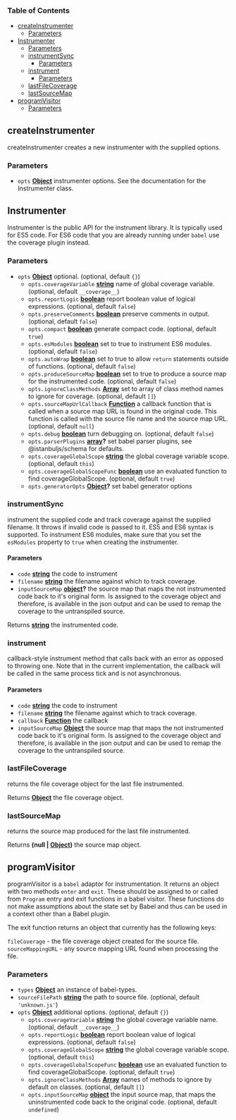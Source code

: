 <!-- Generated by documentation.js. Update this documentation by updating the source code. -->

### Table of Contents

-   [createInstrumenter][1]
    -   [Parameters][2]
-   [Instrumenter][3]
    -   [Parameters][4]
    -   [instrumentSync][5]
        -   [Parameters][6]
    -   [instrument][7]
        -   [Parameters][8]
    -   [lastFileCoverage][9]
    -   [lastSourceMap][10]
-   [programVisitor][11]
    -   [Parameters][12]

## createInstrumenter

createInstrumenter creates a new instrumenter with the
supplied options.

### Parameters

-   `opts` **[Object][13]** instrumenter options. See the documentation
    for the Instrumenter class.

## Instrumenter

Instrumenter is the public API for the instrument library.
It is typically used for ES5 code. For ES6 code that you
are already running under `babel` use the coverage plugin
instead.

### Parameters

-   `opts` **[Object][13]** optional. (optional, default `{}`)
    -   `opts.coverageVariable` **[string][14]** name of global coverage variable. (optional, default `__coverage__`)
    -   `opts.reportLogic` **[boolean][15]** report boolean value of logical expressions. (optional, default `false`)
    -   `opts.preserveComments` **[boolean][15]** preserve comments in output. (optional, default `false`)
    -   `opts.compact` **[boolean][15]** generate compact code. (optional, default `true`)
    -   `opts.esModules` **[boolean][15]** set to true to instrument ES6 modules. (optional, default `false`)
    -   `opts.autoWrap` **[boolean][15]** set to true to allow `return` statements outside of functions. (optional, default `false`)
    -   `opts.produceSourceMap` **[boolean][15]** set to true to produce a source map for the instrumented code. (optional, default `false`)
    -   `opts.ignoreClassMethods` **[Array][16]** set to array of class method names to ignore for coverage. (optional, default `[]`)
    -   `opts.sourceMapUrlCallback` **[Function][17]** a callback function that is called when a source map URL
            is found in the original code. This function is called with the source file name and the source map URL. (optional, default `null`)
    -   `opts.debug` **[boolean][15]** turn debugging on. (optional, default `false`)
    -   `opts.parserPlugins` **[array][16]?** set babel parser plugins, see @istanbuljs/schema for defaults.
    -   `opts.coverageGlobalScope` **[string][14]** the global coverage variable scope. (optional, default `this`)
    -   `opts.coverageGlobalScopeFunc` **[boolean][15]** use an evaluated function to find coverageGlobalScope. (optional, default `true`)
    -   `opts.generatorOpts` **[Object][13]?** set babel generator options

### instrumentSync

instrument the supplied code and track coverage against the supplied
filename. It throws if invalid code is passed to it. ES5 and ES6 syntax
is supported. To instrument ES6 modules, make sure that you set the
`esModules` property to `true` when creating the instrumenter.

#### Parameters

-   `code` **[string][14]** the code to instrument
-   `filename` **[string][14]** the filename against which to track coverage.
-   `inputSourceMap` **[object][13]?** the source map that maps the not instrumented code back to it's original form.
    Is assigned to the coverage object and therefore, is available in the json output and can be used to remap the
    coverage to the untranspiled source.

Returns **[string][14]** the instrumented code.

### instrument

callback-style instrument method that calls back with an error
as opposed to throwing one. Note that in the current implementation,
the callback will be called in the same process tick and is not asynchronous.

#### Parameters

-   `code` **[string][14]** the code to instrument
-   `filename` **[string][14]** the filename against which to track coverage.
-   `callback` **[Function][17]** the callback
-   `inputSourceMap` **[Object][13]** the source map that maps the not instrumented code back to it's original form.
    Is assigned to the coverage object and therefore, is available in the json output and can be used to remap the
    coverage to the untranspiled source.

### lastFileCoverage

returns the file coverage object for the last file instrumented.

Returns **[Object][13]** the file coverage object.

### lastSourceMap

returns the source map produced for the last file instrumented.

Returns **(null | [Object][13])** the source map object.

## programVisitor

programVisitor is a `babel` adaptor for instrumentation.
It returns an object with two methods `enter` and `exit`.
These should be assigned to or called from `Program` entry and exit functions
in a babel visitor.
These functions do not make assumptions about the state set by Babel and thus
can be used in a context other than a Babel plugin.

The exit function returns an object that currently has the following keys:

`fileCoverage` - the file coverage object created for the source file.
`sourceMappingURL` - any source mapping URL found when processing the file.

### Parameters

-   `types` **[Object][13]** an instance of babel-types.
-   `sourceFilePath` **[string][14]** the path to source file. (optional, default `'unknown.js'`)
-   `opts` **[Object][13]** additional options. (optional, default `{}`)
    -   `opts.coverageVariable` **[string][14]** the global coverage variable name. (optional, default `__coverage__`)
    -   `opts.reportLogic` **[boolean][15]** report boolean value of logical expressions. (optional, default `false`)
    -   `opts.coverageGlobalScope` **[string][14]** the global coverage variable scope. (optional, default `this`)
    -   `opts.coverageGlobalScopeFunc` **[boolean][15]** use an evaluated function to find coverageGlobalScope. (optional, default `true`)
    -   `opts.ignoreClassMethods` **[Array][16]** names of methods to ignore by default on classes. (optional, default `[]`)
    -   `opts.inputSourceMap` **[object][13]** the input source map, that maps the uninstrumented code back to the
        original code. (optional, default `undefined`)

[1]: #createinstrumenter

[2]: #parameters

[3]: #instrumenter

[4]: #parameters-1

[5]: #instrumentsync

[6]: #parameters-2

[7]: #instrument

[8]: #parameters-3

[9]: #lastfilecoverage

[10]: #lastsourcemap

[11]: #programvisitor

[12]: #parameters-4

[13]: https://developer.mozilla.org/docs/Web/JavaScript/Reference/Global_Objects/Object

[14]: https://developer.mozilla.org/docs/Web/JavaScript/Reference/Global_Objects/String

[15]: https://developer.mozilla.org/docs/Web/JavaScript/Reference/Global_Objects/Boolean

[16]: https://developer.mozilla.org/docs/Web/JavaScript/Reference/Global_Objects/Array

[17]: https://developer.mozilla.org/docs/Web/JavaScript/Reference/Statements/function
